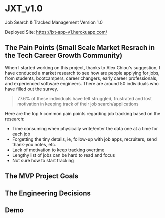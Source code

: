 # JXT_v1.0

Job Search &amp; Tracked Management Version 1.0

Deployed Site: https://jxt-app-v1.herokuapp.com/

## The Pain Points (Small Scale Market Resrach in the Tech Career Growth Community)

When I started working on this project, thanks to Alex Chiou's suggestion, I have conduced a market research to see how are people applying for jobs, from students, bootcampers, career changers, early career professionals, and experienced software engineers. There are around 50 individuals who have filled out the survey.

> 77.6% of these individuals have felt struggled, frustrated and lost motivation in keeping track of their job search/applications

Here are the top 5 common pain points regarding job tracking based on the research:

- Time consuming when physically write/enter the data one at a time for each job
- Forgetting the tiny details, ie, follow-up with job apps, recruiters, send thank-you notes, etc.
- Lack of motivation to keep tracking overtime
- Lengthy list of jobs can be hard to read and focus
- Not sure how to start tracking

## The MVP Project Goals

## The Engineering Decisions

## Demo

<!-- PERSONAL NOTE -->
<!-- Please remember to update your "build" folder so your deployed app is up-to-dated!!! -->
